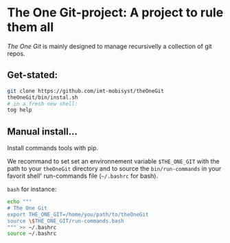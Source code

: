 # The One Git-project: A project to rule them all

_The One Git_ is mainly designed to manage recursivelly a collection of git repos.

## Get-stated:

```bash
git clone https://github.com/imt-mobisyst/theOneGit
theOneGit/bin/instal.sh
# in a fresh new shell:
tog help
```

## Manual install...

Install commands tools with pip.

We recommand to set set an environnement variable `$THE_ONE_GIT` with the path to your `theOneGit` directory and to source the `bin/run-commands` in your favorit shell' run-commands file (`~/.bashrc` for bash).

`bash` for instance:

```bash
echo """
# The One Git
export THE_ONE_GIT=/home/you/path/to/theOneGit
source \$THE_ONE_GIT/run-commands.bash
""" >> ~/.bashrc
source ~/.bashrc
```
